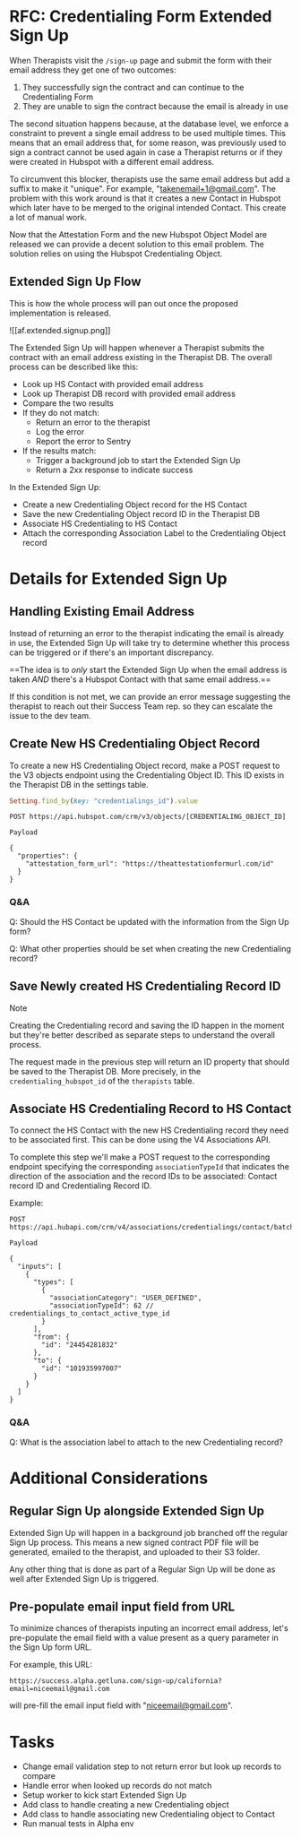 # RFC: Credentialing Form Extended Sign Up

When Therapists visit the `/sign-up` page and submit the form with their email address they get one of two outcomes:

1. They successfully sign the contract and can continue to the Credentialing Form
2. They are unable to sign the contract because the email is already in use

The second situation happens because, at the database level, we enforce a constraint to prevent a single email address to be used multiple times. This means that an email address that, for some reason, was previously used to sign a contract cannot be used again in case a Therapist returns or if they were created in Hubspot with a different email address.

To circumvent this blocker, therapists use the same email address but add a suffix to make it "unique". For example, "takenemail+1@gmail.com". The problem with this work around is that it creates a new Contact in Hubspot which later have to be merged to the original intended Contact. This create a lot of manual work.

Now that the Attestation Form and the new Hubspot Object Model are released we can provide a decent solution to this email problem. The solution relies on using the Hubspot Credentialing Object.

## Extended Sign Up Flow

This is how the whole process will pan out once the proposed implementation is released.

![[af.extended.signup.png]]

The Extended Sign Up will happen whenever a Therapist submits the contract with an email address existing in the Therapist DB. The overall process can be described like this:

- Look up HS Contact with provided email address
- Look up Therapist DB record with provided email address
- Compare the two results
- If they do not match:
	- Return an error to the therapist
	- Log the error
	- Report the error to Sentry
- If the results match:
	- Trigger a background job to start the Extended Sign Up
	- Return a 2xx response to indicate success

In the Extended Sign Up:
- Create a new Credentialing Object record for the HS Contact
- Save the new Credentialing Object record ID in the Therapist DB
- Associate HS Credentialing to HS Contact
- Attach the corresponding Association Label to the Credentialing Object record

# Details for Extended Sign Up

## Handling Existing Email Address

Instead of returning an error to the therapist indicating the email is already in use, the Extended Sign Up will take try to determine whether this process can be triggered or if there's an important discrepancy.

==The idea is to *only* start the Extended Sign Up when the email address is taken *AND* there's a Hubspot Contact with that same email address.==

If this condition is not met, we can provide an error message suggesting the therapist to reach out their Success Team rep. so they can escalate the issue to the dev team.

## Create New HS Credentialing Object Record

To create a new HS Credentialing Object record, make a POST request to the V3 objects endpoint using the Credentialing Object ID. This ID exists in the Therapist DB in the settings table.

```ruby
Setting.find_by(key: "credentialings_id").value
```


```
POST https://api.hubspot.com/crm/v3/objects/[CREDENTIALING_OBJECT_ID]

Payload

{
  "properties": {
    "attestation_form_url": "https://theattestationformurl.com/id"
  }
}
```

### Q&A

Q: Should the HS Contact be updated with the information from the Sign Up form?

Q: What other properties should be set when creating the new Credentialing record?

## Save Newly created HS Credentialing Record ID

> [!Note]
> Creating the Credentialing record and saving the ID happen in the moment but they're better described as separate steps to understand the overall process.

The request made in the previous step will return an ID property that should be saved to the Therapist DB. More precisely, in the `credentialing_hubspot_id` of the `therapists` table.

## Associate HS Credentialing Record to HS Contact

To connect the HS Contact with the new HS Credentialing record they need to be associated first. This can be done using the V4 Associations API.

To complete this step we'll make a POST request to the corresponding endpoint specifying the corresponding `associationTypeId` that indicates the direction of the association and the record IDs to be associated: Contact record ID and Credentialing Record ID.

Example:
```
POST https://api.hubapi.com/crm/v4/associations/credentialings/contact/batch/create

Payload

{
  "inputs": [
    {
      "types": [
        {
          "associationCategory": "USER_DEFINED",
          "associationTypeId": 62 // credentialings_to_contact_active_type_id
        }
      ],
      "from": {
        "id": "24454281832"
      },
      "to": {
        "id": "101935997007"
      }
    }
  ]
}
```

### Q&A

Q: What is the association label to attach to the new Credentialing record?

# Additional Considerations

## Regular Sign Up alongside Extended Sign Up

Extended Sign Up will happen in a background job branched off the regular Sign Up process. This means a new signed contract PDF file will be generated, emailed to the therapist, and uploaded to their S3 folder.

Any other thing that is done as part of a Regular Sign Up will be done as well after Extended Sign Up is triggered.

## Pre-populate email input field from URL

To minimize chances of therapists inputing an incorrect email address, let's pre-populate the email field with a value present as a query parameter in the Sign Up form URL.

For example, this URL:
```
https://success.alpha.getluna.com/sign-up/california?email=niceemail@gmail.com
```

will pre-fill the email input field with "niceemail@gmail.com".


# Tasks

- Change email validation step to not return error but look up records to compare
- Handle error when looked up records do not match
- Setup worker to kick start Extended Sign Up
- Add class to handle creating a new Credentialing object
- Add class to handle associating new Credentialing object to Contact
- Run manual tests in Alpha env